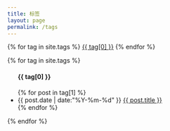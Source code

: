 ```yaml
---
title: 标签
layout: page
permalink: /tags
---
```


<div id='tag_cloud'>
{% for tag in site.tags %}
<a href="#{{ tag[0] }}" title="{{ tag[0] }}" rel="{{ tag[1].size }}">{{ tag[0] }}</a>
{% endfor %}
</div>

{% for tag in site.tags %}
<ul class="listing">
  <h4 class="listing-seperator" id="{{ tag[0] }}">{{ tag[0] }}</h4>
    {% for post in tag[1] %}
      <li class="listing-item">
      <time datetime="{{ post.date | date:"%Y-%m-%d" }}">{{ post.date | date:"%Y-%m-%d" }}</time>
      <a href="{{ site.url }}{{ post.url }}" title="{{ post.title }}">{{ post.title }}</a>
      </li>
    {% endfor %}
</ul>
{% endfor %}